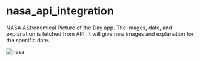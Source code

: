# nasa_api_integration

NASA AStronomical Picture of the Day app.
The images, date, and explanation is fetched from API. It will give new images and explanation for the specific date.

![nasa](https://user-images.githubusercontent.com/75217894/170118319-29ab27ee-3152-4145-a4fc-424b56d9b08a.PNG)
